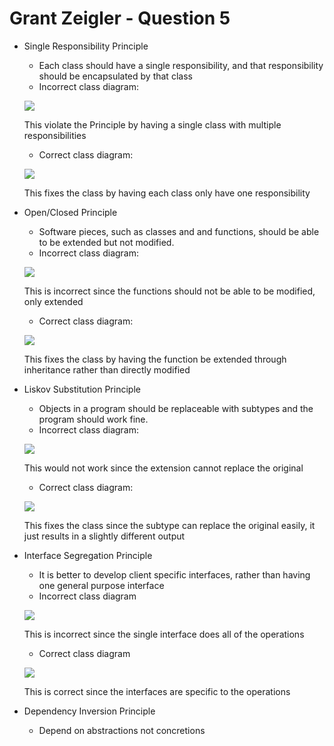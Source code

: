 # Grant Zeigler - Question 5


* Single Responsibility Principle
  * Each class should have a single responsibility, and that responsibility should be encapsulated by that class
  * Incorrect class diagram:
  
  ![](https://yuml.me/ab86ad62.jpg)
  
  This violate the Principle by having a single class with multiple responsibilities
  
  * Correct class diagram: 
  
  ![](http://yuml.me/de1b5efa.jpg)
  
  This fixes the class by having each class only have one responsibility
* Open/Closed Principle
  * Software pieces, such as classes and and functions, should be able to be extended but not modified.
  * Incorrect class diagram:
  
  ![](http://yuml.me/a42e67da.jpg)
  
  This is incorrect since the functions should not be able to be modified, only extended
  * Correct class diagram:
  
 
  ![](https://yuml.me/3ace55b5.jpg)
  
  This fixes the class by having the function be extended through inheritance rather than directly modified
  
* Liskov Substitution Principle
  * Objects in a program should be replaceable with subtypes and the program should work fine.
  * Incorrect class diagram:
  
  ![](https://yuml.me/7a5f8fa8.jpg)
  
  This would not work since the extension cannot replace the original
  * Correct class diagram:
  
  ![](https://yuml.me/4a803d8b.jpg)
  
  This fixes the class since the subtype can replace the original easily, it just results in a slightly different output
  
* Interface Segregation Principle
  * It is better to develop client specific interfaces, rather than having one general purpose interface
  * Incorrect class diagram
  
  ![](https://yuml.me/ce177bc3.jpg)
  
  This is incorrect since the single interface does all of the operations
  * Correct class diagram
  
  ![](https://yuml.me/92258fa2.jpg)
  
  This is correct since the interfaces are specific to the operations
  
* Dependency Inversion Principle
  * Depend on abstractions not concretions
